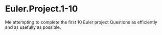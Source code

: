 # Euler.Project.1-10
 Me attempting to complete the first 10 Euler project Questions as efficiently and as usefully as possible.
